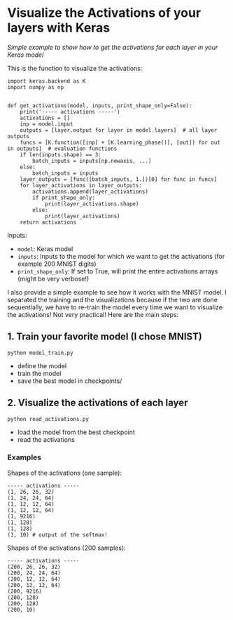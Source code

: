 # Visualize the Activations of your layers with Keras
*Simple example to show how to get the activations for each layer in your Keras model*

This is the function to visualize the activations:
```
import keras.backend as K
import numpy as np


def get_activations(model, inputs, print_shape_only=False):
    print('----- activations -----')
    activations = []
    inp = model.input
    outputs = [layer.output for layer in model.layers]  # all layer outputs
    funcs = [K.function([inp] + [K.learning_phase()], [out]) for out in outputs]  # evaluation functions
    if len(inputs.shape) == 3:
        batch_inputs = inputs[np.newaxis, ...]
    else:
        batch_inputs = inputs
    layer_outputs = [func([batch_inputs, 1.])[0] for func in funcs]
    for layer_activations in layer_outputs:
        activations.append(layer_activations)
        if print_shape_only:
            print(layer_activations.shape)
        else:
            print(layer_activations)
    return activations
```


Inputs:
- `model`: Keras model
- `inputs`: Inputs to the model for which we want to get the activations (for example 200 MNIST digits)
- `print_shape_only`: If set to True, will print the entire activations arrays (might be very verbose!)


I also provide a simple example to see how it works with the MNIST model. I separated the training and the visualizations because if the two are done sequentially, we have to re-train the model every time we want to visualize the activations! Not very practical! Here are the main steps:

## 1. Train your favorite model (I chose MNIST)
```
python model_train.py
```
- define the model
- train the model
- save the best model in checkpoints/

## 2. Visualize the activations of each layer
```
python read_activations.py
```
- load the model from the best checkpoint
- read the activations

### Examples
Shapes of the activations (one sample):
```
----- activations -----
(1, 26, 26, 32)
(1, 24, 24, 64)
(1, 12, 12, 64)
(1, 12, 12, 64)
(1, 9216)
(1, 128)
(1, 128)
(1, 10) # output of the softmax!
```

Shapes of the activations (200 samples):
```
----- activations -----
(200, 26, 26, 32)
(200, 24, 24, 64)
(200, 12, 12, 64)
(200, 12, 12, 64)
(200, 9216)
(200, 128)
(200, 128)
(200, 10)
```
